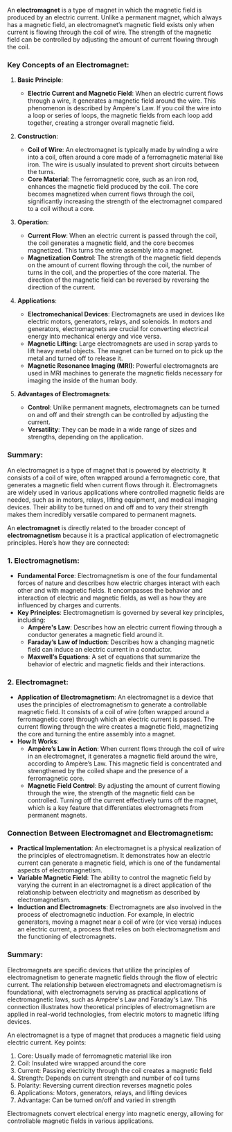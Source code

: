 An **electromagnet** is a type of magnet in which the magnetic field is produced by an electric current. Unlike a permanent magnet, which always has a magnetic field, an electromagnet’s magnetic field exists only when current is flowing through the coil of wire. The strength of the magnetic field can be controlled by adjusting the amount of current flowing through the coil.

### Key Concepts of an Electromagnet:

1. **Basic Principle**:
   - **Electric Current and Magnetic Field**: When an electric current flows through a wire, it generates a magnetic field around the wire. This phenomenon is described by Ampère's Law. If you coil the wire into a loop or series of loops, the magnetic fields from each loop add together, creating a stronger overall magnetic field.

2. **Construction**:
   - **Coil of Wire**: An electromagnet is typically made by winding a wire into a coil, often around a core made of a ferromagnetic material like iron. The wire is usually insulated to prevent short circuits between the turns.
   - **Core Material**: The ferromagnetic core, such as an iron rod, enhances the magnetic field produced by the coil. The core becomes magnetized when current flows through the coil, significantly increasing the strength of the electromagnet compared to a coil without a core.

3. **Operation**:
   - **Current Flow**: When an electric current is passed through the coil, the coil generates a magnetic field, and the core becomes magnetized. This turns the entire assembly into a magnet.
   - **Magnetization Control**: The strength of the magnetic field depends on the amount of current flowing through the coil, the number of turns in the coil, and the properties of the core material. The direction of the magnetic field can be reversed by reversing the direction of the current.

4. **Applications**:
   - **Electromechanical Devices**: Electromagnets are used in devices like electric motors, generators, relays, and solenoids. In motors and generators, electromagnets are crucial for converting electrical energy into mechanical energy and vice versa.
   - **Magnetic Lifting**: Large electromagnets are used in scrap yards to lift heavy metal objects. The magnet can be turned on to pick up the metal and turned off to release it.
   - **Magnetic Resonance Imaging (MRI)**: Powerful electromagnets are used in MRI machines to generate the magnetic fields necessary for imaging the inside of the human body.

5. **Advantages of Electromagnets**:
   - **Control**: Unlike permanent magnets, electromagnets can be turned on and off and their strength can be controlled by adjusting the current.
   - **Versatility**: They can be made in a wide range of sizes and strengths, depending on the application.

### Summary:
An electromagnet is a type of magnet that is powered by electricity. It consists of a coil of wire, often wrapped around a ferromagnetic core, that generates a magnetic field when current flows through it. Electromagnets are widely used in various applications where controlled magnetic fields are needed, such as in motors, relays, lifting equipment, and medical imaging devices. Their ability to be turned on and off and to vary their strength makes them incredibly versatile compared to permanent magnets.

An **electromagnet** is directly related to the broader concept of **electromagnetism** because it is a practical application of electromagnetic principles. Here’s how they are connected:

### 1. **Electromagnetism**:
   - **Fundamental Force**: Electromagnetism is one of the four fundamental forces of nature and describes how electric charges interact with each other and with magnetic fields. It encompasses the behavior and interaction of electric and magnetic fields, as well as how they are influenced by charges and currents.
   - **Key Principles**: Electromagnetism is governed by several key principles, including:
     - **Ampère's Law**: Describes how an electric current flowing through a conductor generates a magnetic field around it.
     - **Faraday’s Law of Induction**: Describes how a changing magnetic field can induce an electric current in a conductor.
     - **Maxwell’s Equations**: A set of equations that summarize the behavior of electric and magnetic fields and their interactions.

### 2. **Electromagnet**:
   - **Application of Electromagnetism**: An electromagnet is a device that uses the principles of electromagnetism to generate a controllable magnetic field. It consists of a coil of wire (often wrapped around a ferromagnetic core) through which an electric current is passed. The current flowing through the wire creates a magnetic field, magnetizing the core and turning the entire assembly into a magnet.
   - **How It Works**:
     - **Ampère’s Law in Action**: When current flows through the coil of wire in an electromagnet, it generates a magnetic field around the wire, according to Ampère’s Law. This magnetic field is concentrated and strengthened by the coiled shape and the presence of a ferromagnetic core.
     - **Magnetic Field Control**: By adjusting the amount of current flowing through the wire, the strength of the magnetic field can be controlled. Turning off the current effectively turns off the magnet, which is a key feature that differentiates electromagnets from permanent magnets.

### Connection Between Electromagnet and Electromagnetism:
- **Practical Implementation**: An electromagnet is a physical realization of the principles of electromagnetism. It demonstrates how an electric current can generate a magnetic field, which is one of the fundamental aspects of electromagnetism.
- **Variable Magnetic Field**: The ability to control the magnetic field by varying the current in an electromagnet is a direct application of the relationship between electricity and magnetism as described by electromagnetism.
- **Induction and Electromagnets**: Electromagnets are also involved in the process of electromagnetic induction. For example, in electric generators, moving a magnet near a coil of wire (or vice versa) induces an electric current, a process that relies on both electromagnetism and the functioning of electromagnets.

### Summary:
Electromagnets are specific devices that utilize the principles of electromagnetism to generate magnetic fields through the flow of electric current. The relationship between electromagnets and electromagnetism is foundational, with electromagnets serving as practical applications of electromagnetic laws, such as Ampère's Law and Faraday's Law. This connection illustrates how theoretical principles of electromagnetism are applied in real-world technologies, from electric motors to magnetic lifting devices.

An electromagnet is a type of magnet that produces a magnetic field using electric current. Key points:

1. Core: Usually made of ferromagnetic material like iron
2. Coil: Insulated wire wrapped around the core
3. Current: Passing electricity through the coil creates a magnetic field
4. Strength: Depends on current strength and number of coil turns
5. Polarity: Reversing current direction reverses magnetic poles
6. Applications: Motors, generators, relays, and lifting devices
7. Advantage: Can be turned on/off and varied in strength

Electromagnets convert electrical energy into magnetic energy, allowing for controllable magnetic fields in various applications.


